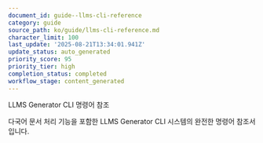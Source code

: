 ```yaml
---
document_id: guide--llms-cli-reference
category: guide
source_path: ko/guide/llms-cli-reference.md
character_limit: 100
last_update: '2025-08-21T13:34:01.941Z'
update_status: auto_generated
priority_score: 95
priority_tier: high
completion_status: completed
workflow_stage: content_generated
---
```

LLMS Generator CLI 명령어 참조

다국어 문서 처리 기능을 포함한 LLMS Generator CLI 시스템의 완전한 명령어 참조서입니다.
